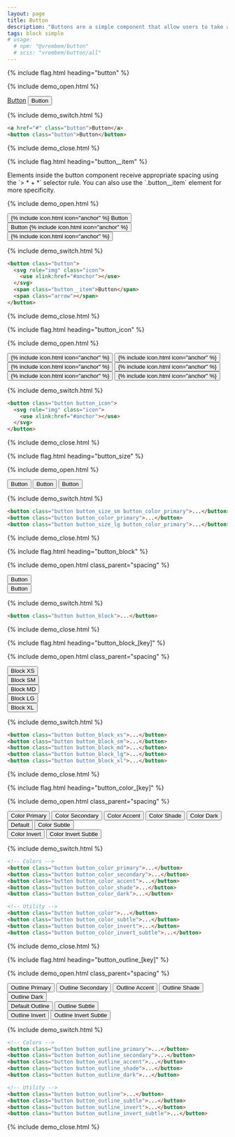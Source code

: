 ```yaml
---
layout: page
title: Button
description: "Buttons are a simple component that allow users to take actions."
tags: block simple
# usage:
  # npm: "@vrembem/button"
  # scss: "vrembem/button/all"
---
```


{% include flag.html heading="button" %}

{% include demo_open.html %}

<div class="level level_wrap">
  <a href="#" class="button">Button</a>
  <button class="button">Button</button>
</div>

{% include demo_switch.html %}

```html
<a href="#" class="button">Button</a>
<button class="button">Button</button>
```

{% include demo_close.html %}

{% include flag.html heading="button__item" %}

<div class="type" markdown="1">
Elements inside the button component receive appropriate spacing using the `> * + *` selector rule. You can also use the `.button__item` element for more specificity.
</div>

{% include demo_open.html %}

<div class="level level_wrap">
  <button class="button button_color_primary">
    {% include icon.html icon="anchor" %}
    <span class="button__item">Button</span>
    <span class="arrow"></span>
  </button>
  <button class="button button_color_primary">
    <span class="button__item">Button</span>
    {% include icon.html icon="anchor" %}
    <span class="arrow"></span>
  </button>
  <button class="button button_color_primary">
    {% include icon.html icon="anchor" %}
    <span class="arrow"></span>
  </button>
</div>

{% include demo_switch.html %}

```html
<button class="button">
  <svg role="img" class="icon">
    <use xlink:href="#anchor"></use>
  </svg>
  <span class="button__item">Button</span>
  <span class="arrow"></span>
</button>
```

{% include demo_close.html %}

{% include flag.html heading="button_icon" %}

{% include demo_open.html %}

<div class="level level_wrap">
  <button class="button button_size_sm button_icon">
    {% include icon.html icon="anchor" %}
  </button>
  <button class="button button_size_sm button_icon button_color_primary">
    {% include icon.html icon="anchor" %}
  </button>
  <button class="button button_icon">
    {% include icon.html icon="anchor" %}
  </button>
  <button class="button button_icon button_color_primary">
    {% include icon.html icon="anchor" %}
  </button>
  <button class="button button_size_lg button_icon">
    {% include icon.html icon="anchor" %}
  </button>
  <button class="button button_size_lg button_icon button_color_primary">
    {% include icon.html icon="anchor" %}
  </button>
</div>

{% include demo_switch.html %}

```html
<button class="button button_icon">
  <svg role="img" class="icon">
    <use xlink:href="#anchor"></use>
  </svg>
</button>
```

{% include demo_close.html %}

{% include flag.html heading="button_size" %}

{% include demo_open.html %}

<div class="level level_wrap">
  <button class="button button_size_sm button_color_primary">
    <span>Button</span>
  </button>
  <button class="button button_color_primary">
    <span>Button</span>
  </button>
  <button class="button button_size_lg button_color_primary">
    <span>Button</span>
  </button>
</div>

{% include demo_switch.html %}

```html
<button class="button button_size_sm button_color_primary">...</button>
<button class="button button_color_primary">...</button>
<button class="button button_size_lg button_color_primary">...</button>
```

{% include demo_close.html %}

{% include flag.html heading="button_block" %}

{% include demo_open.html class_parent="spacing" %}

<div class="demo__group">
  <button class="button button_block button_color_primary">Button</button>
</div>

<div class="demo__group">
  <button class="button button_block button_color_secondary">Button</button>
</div>

{% include demo_switch.html %}

```html
<button class="button button_block">...</button>
```

{% include demo_close.html %}

{% include flag.html heading="button_block_[key]" %}

{% include demo_open.html class_parent="spacing" %}

<div class="demo__group">
  <button class="button button_block_xs button_color_secondary">Block XS</button>
</div>

<div class="demo__group">
  <button class="button button_block_sm button_color_secondary">Block SM</button>
</div>

<div class="demo__group">
  <button class="button button_block_md button_color_secondary">Block MD</button>
</div>

<div class="demo__group">
  <button class="button button_block_lg button_color_secondary">Block LG</button>
</div>

<div class="demo__group">
  <button class="button button_block_xl button_color_secondary">Block XL</button>
</div>

{% include demo_switch.html %}

```html
<button class="button button_block_xs">...</button>
<button class="button button_block_sm">...</button>
<button class="button button_block_md">...</button>
<button class="button button_block_lg">...</button>
<button class="button button_block_xl">...</button>
```

{% include demo_close.html %}

{% include flag.html heading="button_color_[key]" %}

{% include demo_open.html class_parent="spacing" %}

<div class="demo__group">
  <div class="level level_wrap">
    <button class="button button_color_primary">Color Primary</button>
    <button class="button button_color_secondary">Color Secondary</button>
    <button class="button button_color_accent">Color Accent</button>
    <button class="button button_color_shade">Color Shade</button>
    <button class="button button_color_dark">Color Dark</button>
  </div>
</div>

<div class="demo__group">
  <div class="level level_wrap">
    <button class="button">Default</button>
    <button class="button button_color_subtle">Color Subtle</button>
  </div>
</div>

<div class="demo__group invert">
  <div class="level level_wrap">
    <button class="button button_color_invert">Color Invert</button>
    <button class="button button_color_invert_subtle">Color Invert Subtle</button>
  </div>
</div>

{% include demo_switch.html %}

```html
<!-- Colors -->
<button class="button button_color_primary">...</button>
<button class="button button_color_secondary">...</button>
<button class="button button_color_accent">...</button>
<button class="button button_color_shade">...</button>
<button class="button button_color_dark">...</button>

<!-- Utility -->
<button class="button button_color">...</button>
<button class="button button_color_subtle">...</button>
<button class="button button_color_invert">...</button>
<button class="button button_color_invert_subtle">...</button>
```

{% include demo_close.html %}

{% include flag.html heading="button_outline_[key]" %}

{% include demo_open.html class_parent="spacing" %}

<div class="demo__group">
  <div class="level level_wrap">
    <button class="button button_outline_primary">Outline Primary</button>
    <button class="button button_outline_secondary">Outline Secondary</button>
    <button class="button button_outline_accent">Outline Accent</button>
    <button class="button button_outline_shade">Outline Shade</button>
    <button class="button button_outline_dark">Outline Dark</button>
  </div>
</div>

<div class="demo__group">
  <div class="level level_wrap">
    <button class="button button_outline">Default Outline</button>
    <button class="button button_outline_subtle">Outline Subtle</button>
  </div>
</div>

<div class="demo__group invert">
  <div class="level level_wrap">
    <button class="button button_outline_invert">Outline Invert</button>
    <button class="button button_outline_invert_subtle">Outline Invert Subtle</button>
  </div>
</div>

{% include demo_switch.html %}

```html
<!-- Colors -->
<button class="button button_outline_primary">...</button>
<button class="button button_outline_secondary">...</button>
<button class="button button_outline_accent">...</button>
<button class="button button_outline_shade">...</button>
<button class="button button_outline_dark">...</button>

<!-- Utility -->
<button class="button button_outline">...</button>
<button class="button button_outline_subtle">...</button>
<button class="button button_outline_invert">...</button>
<button class="button button_outline_invert_subtle">...</button>
```

{% include demo_close.html %}
